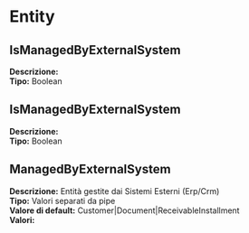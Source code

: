 # Entity
IsManagedByExternalSystem 
----
 **Descrizione:**  <br>
**Tipo:** Boolean <br>

IsManagedByExternalSystem 
----
 **Descrizione:**  <br>
**Tipo:** Boolean <br>

ManagedByExternalSystem 
----
 **Descrizione:** Entità gestite dai Sistemi Esterni (Erp/Crm) <br>
**Tipo:** Valori separati da pipe <br>
**Valore di default:** Customer&#124;Document&#124;ReceivableInstallment <br>
**Valori:**

